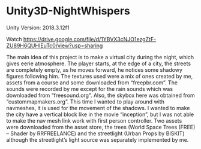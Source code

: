 # Unity3D-NightWhispers
Unity Version: 2018.3.12f1

Watch https://drive.google.com/file/d/1YBVX3cNJO1ezgZtF-ZU89H6QUHIEuTc0/view?usp=sharing

The main idea of this project is to make a virtual city during the night, which gives eerie atmosphere.
The player starts, at the edge of a city, the streets are completely empty, as he moves forward, he notices some shadowy figures following him.
The textures used were a mix of ones created by me, assets from a course and some downloaded from “freepbr.com”. The sounds were recorded by me except for the rain sounds which was downloaded from “freesound.org”. Also, the skybox here was obtained from “custommapmakers.org”.
This time I wanted to play around with navmeshes, it is used for the movement of the shadows. I wanted to make the city have a vertical block like in the movie “inception”, but I was not able to make the nav mesh link work with first person controller. Two assets were downloaded from the asset store, the trees (World Space Trees (FREE) – Shader by RRFREELANCE) and the streetlight (Urban Props by BISKIT) although the streetlight’s light source was separately implemented by me.   
